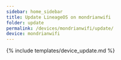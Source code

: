 ```yaml
---
sidebar: home_sidebar
title: Update LineageOS on mondrianwifi
folder: update
permalink: /devices/mondrianwifi/update/
device: mondrianwifi
---
```

{% include templates/device_update.md %}
